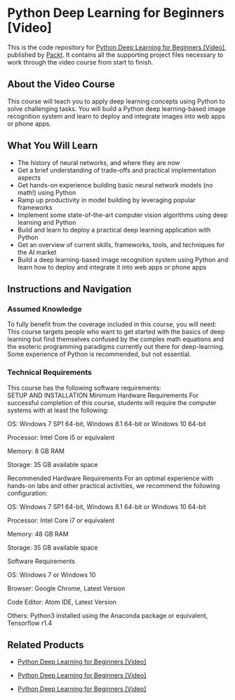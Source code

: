 # Python Deep Learning for Beginners [Video]
This is the code repository for [Python Deep Learning for Beginners [Video]](https://www.packtpub.com/big-data-and-business-intelligence/python-deep-learning-beginners-video?utm_source=github&utm_medium=repository&utm_campaign=9781788629942), published by [Packt](https://www.packtpub.com/?utm_source=github). It contains all the supporting project files necessary to work through the video course from start to finish.
## About the Video Course
This course will teach you to apply deep learning concepts using Python to solve challenging tasks. You will build a Python deep learning-based image recognition system and learn to deploy and integrate images into web apps or phone apps.

<H2>What You Will Learn</H2>
<DIV class=book-info-will-learn-text>
<UL>
<LI><SPAN style="BACKGROUND-COLOR: transparent">The history of neural networks, and where they are now</SPAN> 
<LI>Get a brief understanding of trade-offs and practical implementation aspects 
<LI>Get hands-on experience building basic neural network models (no math!) using Python 
<LI>Ramp up productivity in model building by leveraging popular frameworks 
<LI>Implement some state-of-the-art computer vision algorithms using deep learning and Python 
<LI>Build and learn to deploy a practical deep learning application with Python 
<LI>Get an overview of current skills, frameworks, tools, and techniques for the AI market 
<LI>Build a deep learning-based image recognition system using Python and learn how to deploy and integrate it into web apps or phone apps </LI></UL></DIV>

## Instructions and Navigation
### Assumed Knowledge
To fully benefit from the coverage included in this course, you will need:<br/>
This course targets people who want to get started with the basics of deep learning but find themselves confused by the complex math equations and the esoteric programming paradigms currently out there for deep-learning. 
Some experience of Python is recommended, but not essential.
### Technical Requirements
This course has the following software requirements:<br/>
SETUP AND INSTALLATION
Minimum Hardware Requirements
For successful completion of this course, students will require the computer systems with at least the following:


OS: Windows 7 SP1 64-bit, Windows 8.1 64-bit or Windows 10 64-bit



Processor: Intel Core i5 or equivalent



Memory: 8 GB RAM



Storage: 35 GB available space




Recommended Hardware Requirements
For an optimal experience with hands-on labs and other practical activities, we recommend the following configuration:


OS: Windows 7 SP1 64-bit, Windows 8.1 64-bit or Windows 10 64-bit



Processor: Intel Core i7 or equivalent



Memory: 48 GB RAM



Storage: 35 GB available space


Software Requirements

OS: Windows 7 or Windows 10



Browser: Google Chrome, Latest Version



Code Editor: Atom IDE, Latest Version



Others: Python3 installed using the Anaconda package or equivalent, Tensorflow r1.4 



## Related Products
* [Python Deep Learning for Beginners [Video]](https://www.packtpub.com/big-data-and-business-intelligence/python-deep-learning-beginners-video?utm_source=github&utm_medium=repository&utm_campaign=9781788629942)

* [Python Deep Learning for Beginners [Video]](https://www.packtpub.com/big-data-and-business-intelligence/python-deep-learning-beginners-video?utm_source=github&utm_medium=repository&utm_campaign=9781788629942)

* [Python Deep Learning for Beginners [Video]](https://www.packtpub.com/big-data-and-business-intelligence/python-deep-learning-beginners-video?utm_source=github&utm_medium=repository&utm_campaign=9781788629942)

